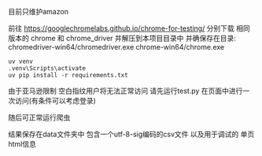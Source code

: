 
目前只维护amazon 

前往 https://googlechromelabs.github.io/chrome-for-testing/ 分别下载 相同版本的 chrome 和 chrome_driver
并解压到本项目目录中 并确保存在目录:
chromedriver-win64/chromedriver.exe
chrome-win64/chrome.exe

```shell
uv venv
.venv\Scripts\activate
uv pip install -r requirements.txt

```

由于亚马逊限制 空白指纹用户将无法正常访问
请先运行test.py 在页面中进行一次访问(有条件可以考虑登录)

随后可正常运行爬虫

结果保存在data文件夹中 包含一个utf-8-sig编码的csv文件 以及用于调试的 单页html信息